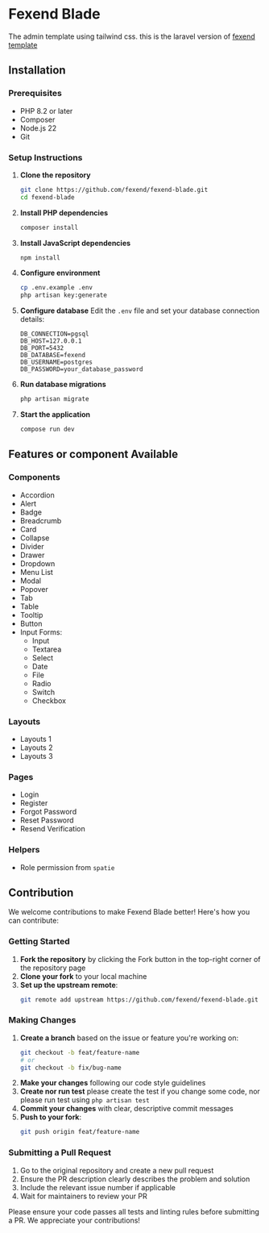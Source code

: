 # Fexend Blade

The admin template using tailwind css. this is the laravel version of [fexend template](https://github.com/fexend/fexend-html)

## Installation

### Prerequisites

-   PHP 8.2 or later
-   Composer
-   Node.js 22
-   Git

### Setup Instructions

1. **Clone the repository**

    ```bash
    git clone https://github.com/fexend/fexend-blade.git
    cd fexend-blade
    ```

2. **Install PHP dependencies**

    ```bash
    composer install
    ```

3. **Install JavaScript dependencies**

    ```bash
    npm install
    ```

4. **Configure environment**

    ```bash
    cp .env.example .env
    php artisan key:generate
    ```

5. **Configure database**
   Edit the `.env` file and set your database connection details:

    ```
    DB_CONNECTION=pgsql
    DB_HOST=127.0.0.1
    DB_PORT=5432
    DB_DATABASE=fexend
    DB_USERNAME=postgres
    DB_PASSWORD=your_database_password
    ```

6. **Run database migrations**

    ```bash
    php artisan migrate
    ```

7. **Start the application**
    ```bash
    compose run dev
    ```

## Features or component Available

### Components

-   Accordion
-   Alert
-   Badge
-   Breadcrumb
-   Card
-   Collapse
-   Divider
-   Drawer
-   Dropdown
-   Menu List
-   Modal
-   Popover
-   Tab
-   Table
-   Tooltip
-   Button
-   Input Forms:
    -   Input
    -   Textarea
    -   Select
    -   Date
    -   File
    -   Radio
    -   Switch
    -   Checkbox

### Layouts

-   Layouts 1
-   Layouts 2
-   Layouts 3

### Pages

-   Login
-   Register
-   Forgot Password
-   Reset Password
-   Resend Verification

### Helpers

-   Role permission from `spatie`

## Contribution

We welcome contributions to make Fexend Blade better! Here's how you can contribute:

### Getting Started

1. **Fork the repository** by clicking the Fork button in the top-right corner of the repository page
2. **Clone your fork** to your local machine
3. **Set up the upstream remote**:
    ```bash
    git remote add upstream https://github.com/fexend/fexend-blade.git
    ```

### Making Changes

1. **Create a branch** based on the issue or feature you're working on:
    ```bash
    git checkout -b feat/feature-name
    # or
    git checkout -b fix/bug-name
    ```
2. **Make your changes** following our code style guidelines
3. **Create nor run test** please create the test if you change some code, nor please run test using `php artisan test`
4. **Commit your changes** with clear, descriptive commit messages
5. **Push to your fork**:
    ```bash
    git push origin feat/feature-name
    ```

### Submitting a Pull Request

1. Go to the original repository and create a new pull request
2. Ensure the PR description clearly describes the problem and solution
3. Include the relevant issue number if applicable
4. Wait for maintainers to review your PR

Please ensure your code passes all tests and linting rules before submitting a PR. We appreciate your contributions!
